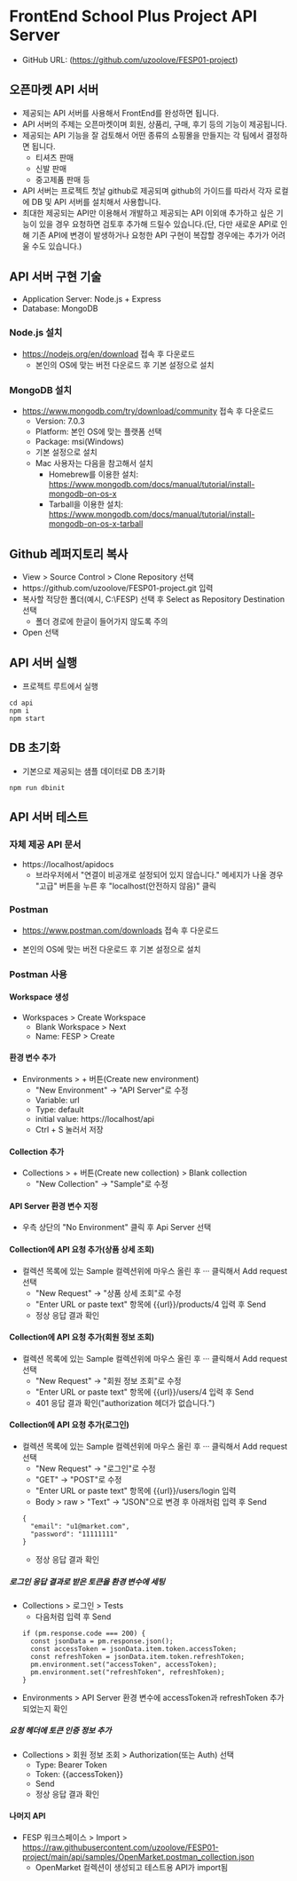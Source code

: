 # FrontEnd School Plus Project API Server
* GitHub URL: (https://github.com/uzoolove/FESP01-project)

## 오픈마켓 API 서버
* 제공되는 API 서버를 사용해서 FrontEnd를 완성하면 됩니다.
* API 서버의 주제는 오픈마켓이며 회원, 상품리, 구매, 후기 등의 기능이 제공됩니다.
* 제공되는 API 기능을 잘 검토해서 어떤 종류의 쇼핑몰을 만들지는 각 팀에서 결정하면 됩니다.
	- 티셔츠 판매
  - 신발 판매
  - 중고제품 판매 등
* API 서버는 프로젝트 첫날 github로 제공되며 github의 가이드를 따라서 각자 로컬에 DB 및 API 서버를 설치해서 사용합니다.
* 최대한 제공되는 API만 이용해서 개발하고 제공되는 API 이외애 추가하고 싶은 기능이 있을 경우 요청하면 검토후 추가해 드릴수 있습니다.(단, 다만 새로운 API로 인해 기존 API에 변경이 발생하거나 요청한 API 구현이 복잡할 경우에는 추가가 어려울 수도 있습니다.)

## API 서버 구현 기술
* Application Server: Node.js + Express
* Database: MongoDB

### Node.js 설치
* https://nodejs.org/en/download 접속 후 다운로드
  - 본인의 OS에 맞는 버전 다운로드 후 기본 설정으로 설치

### MongoDB 설치
* https://www.mongodb.com/try/download/community 접속 후 다운로드
  - Version: 7.0.3
  - Platform: 본인 OS에 맞는 플랫폼 선택
  - Package: msi(Windows)
  - 기본 설정으로 설치
  - Mac 사용자는 다음을 참고해서 설치
    + Homebrew를 이용한 설치: https://www.mongodb.com/docs/manual/tutorial/install-mongodb-on-os-x
    + Tarball을 이용한 설치: https://www.mongodb.com/docs/manual/tutorial/install-mongodb-on-os-x-tarball

## Github 레퍼지토리 복사
* View > Source Control > Clone Repository 선택
* <nohyper>https</nohyper>://github.com/uzoolove/FESP01-project.git 입력
* 복사할 적당한 폴더(예시, C:\FESP) 선택 후 Select as Repository Destination 선택
  - 폴더 경로에 한글이 들어가지 않도록 주의
* Open 선택

## API 서버 실행
* 프로젝트 루트에서 실행
```
cd api
npm i
npm start
```

## DB 초기화
* 기본으로 제공되는 샘플 데이터로 DB 초기화
```
npm run dbinit
```

## API 서버 테스트
### 자체 제공 API 문서
* https://localhost/apidocs
  - 브라우저에서 "연결이 비공개로 설정되어 있지 않습니다." 메세지가 나올 경우 "고급" 버튼을 누른 후 "localhost(안전하지 않음)" 클릭

### Postman
* https://www.postman.com/downloads 접속 후 다운로드
- 본인의 OS에 맞는 버전 다운로드 후 기본 설정으로 설치

### Postman 사용
#### Workspace 생성
* Workspaces > Create Workspace
  - Blank Workspace > Next
  - Name: FESP > Create

#### 환경 변수 추가
* Environments > + 버튼(Create new environment)
  - "New Environment" -> "API Server"로 수정
  - Variable: url
  - Type: default
  - initial value: https://localhost/api
  - Ctrl + S 눌러서 저장

#### Collection 추가
* Collections > + 버튼(Create new collection) > Blank collection
  - "New Collection" -> "Sample"로 수정

#### API Server 환경 변수 지정
* 우측 상단의 "No Environment" 클릭 후 Api Server 선택

#### Collection에 API 요청 추가(상품 상세 조회)
* 컬렉션 목록에 있는 Sample 컬렉션위에 마우스 올린 후 ··· 클릭해서 Add request 선택
  - "New Request" -> "상품 상세 조회"로 수정
  - "Enter URL or paste text" 항목에 {{url}}/products/4 입력 후 Send
  - 정상 응답 결과 확인

#### Collection에 API 요청 추가(회원 정보 조회)
* 컬렉션 목록에 있는 Sample 컬렉션위에 마우스 올린 후 ··· 클릭해서 Add request 선택
  - "New Request" -> "회원 정보 조회"로 수정
  - "Enter URL or paste text" 항목에 {{url}}/users/4 입력 후 Send
  - 401 응답 결과 확인("authorization 헤더가 없습니다.")

#### Collection에 API 요청 추가(로그인)
* 컬렉션 목록에 있는 Sample 컬렉션위에 마우스 올린 후 ··· 클릭해서 Add request 선택
  - "New Request" -> "로그인"로 수정
  - "GET" -> "POST"로 수정
  - "Enter URL or paste text" 항목에 {{url}}/users/login 입력
  - Body > raw > "Text" -> "JSON"으로 변경 후 아래처럼 입력 후 Send
  ```
  {
    "email": "u1@market.com",
    "password": "11111111"
  }
  ```
  - 정상 응답 결과 확인

##### 로그인 응답 결과로 받은 토큰을 환경 변수에 세팅
* Collections > 로그인 > Tests
  - 다음처럼 입력 후 Send
  ```
  if (pm.response.code === 200) {
    const jsonData = pm.response.json();
    const accessToken = jsonData.item.token.accessToken;
    const refreshToken = jsonData.item.token.refreshToken;
    pm.environment.set("accessToken", accessToken);
    pm.environment.set("refreshToken", refreshToken);
  }
  ```
* Environments > API Server 환경 변수에 accessToken과 refreshToken 추가 되었는지 확인

##### 요청 헤더에 토큰 인증 정보 추가
* Collections > 회원 정보 조회 > Authorization(또는 Auth) 선택
  - Type: Bearer Token
  - Token: {{accessToken}}
  - Send
  - 정상 응답 결과 확인

#### 나머지 API
* FESP 워크스페이스 > Import > https://raw.githubusercontent.com/uzoolove/FESP01-project/main/api/samples/OpenMarket.postman_collection.json
  - OpenMarket 컬렉션이 생성되고 테스트용 API가 import됨


